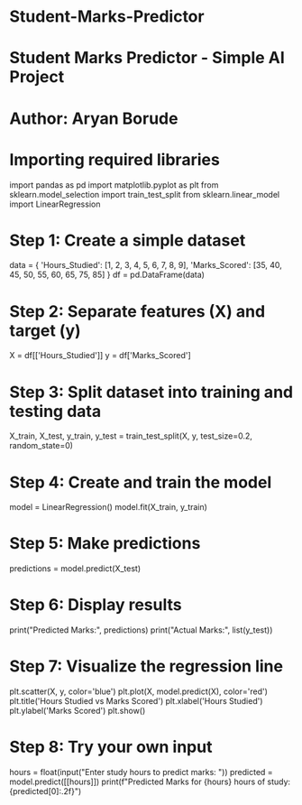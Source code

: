 # Student-Marks-Predictor
# Student Marks Predictor - Simple AI Project
# Author: Aryan Borude

# Importing required libraries
import pandas as pd
import matplotlib.pyplot as plt
from sklearn.model_selection import train_test_split
from sklearn.linear_model import LinearRegression

# Step 1: Create a simple dataset
data = {
    'Hours_Studied': [1, 2, 3, 4, 5, 6, 7, 8, 9],
    'Marks_Scored': [35, 40, 45, 50, 55, 60, 65, 75, 85]
}
df = pd.DataFrame(data)

# Step 2: Separate features (X) and target (y)
X = df[['Hours_Studied']]
y = df['Marks_Scored']

# Step 3: Split dataset into training and testing data
X_train, X_test, y_train, y_test = train_test_split(X, y, test_size=0.2, random_state=0)

# Step 4: Create and train the model
model = LinearRegression()
model.fit(X_train, y_train)

# Step 5: Make predictions
predictions = model.predict(X_test)

# Step 6: Display results
print("Predicted Marks:", predictions)
print("Actual Marks:", list(y_test))

# Step 7: Visualize the regression line
plt.scatter(X, y, color='blue')
plt.plot(X, model.predict(X), color='red')
plt.title('Hours Studied vs Marks Scored')
plt.xlabel('Hours Studied')
plt.ylabel('Marks Scored')
plt.show()

# Step 8: Try your own input
hours = float(input("Enter study hours to predict marks: "))
predicted = model.predict([[hours]])
print(f"Predicted Marks for {hours} hours of study: {predicted[0]:.2f}")
